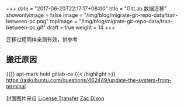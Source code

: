 +++
date = "2017-06-20T22:17:17+08:00"
title = "GitLab 数据迁移"
showonlyimage = false
image = "/img/blog/migrate-git-repo-data/tran-between-pc.png"
topImage = "/img/blog/migrate-git-repo-data/tran-between-pc.gif"
draft = true
weight = 14
+++

迁移过程同样亲测有效，供参考
<!--more-->

## 搬迁原因


{{<highlight >}}
apt-mark hold gitlab-ce
{{< /highlight >}}
https://askubuntu.com/questions/462449/update-the-system-from-terminal








封面图片来自 [License Transfer](https://dribbble.com/shots/2617161-License-Transfer) <a href="https://dribbble.com/zacdixon"><i class="fa fa-dribbble" aria-hidden="true"></i> Zac Dixon</a>
